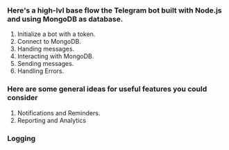 ### Here's a high-lvl base flow the Telegram bot built with Node.js and using MongoDB as database.
1. Initialize a bot with a token.
2. Connect to MongoDB.
3. Handing messages.
4. Interacting with MongoDB.
5. Sending messages.
6. Handling Errors.

### Here are some general ideas for useful features you could consider
1. Notifications and Reminders.
2. Reporting and Analytics


### Logging
